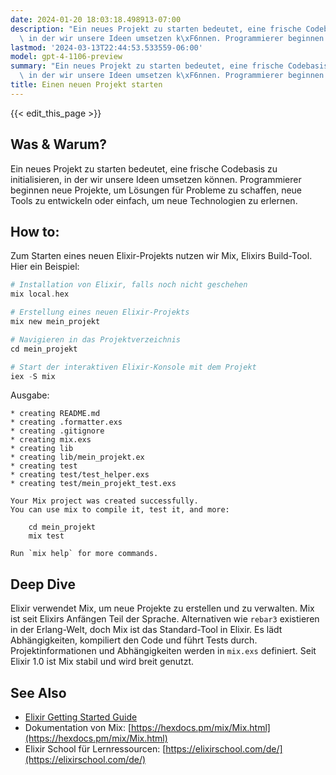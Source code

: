 ```yaml
---
date: 2024-01-20 18:03:18.498913-07:00
description: "Ein neues Projekt zu starten bedeutet, eine frische Codebasis zu initialisieren,\
  \ in der wir unsere Ideen umsetzen k\xF6nnen. Programmierer beginnen neue\u2026"
lastmod: '2024-03-13T22:44:53.533559-06:00'
model: gpt-4-1106-preview
summary: "Ein neues Projekt zu starten bedeutet, eine frische Codebasis zu initialisieren,\
  \ in der wir unsere Ideen umsetzen k\xF6nnen. Programmierer beginnen neue\u2026"
title: Einen neuen Projekt starten
---
```


{{< edit_this_page >}}

## Was & Warum?
Ein neues Projekt zu starten bedeutet, eine frische Codebasis zu initialisieren, in der wir unsere Ideen umsetzen können. Programmierer beginnen neue Projekte, um Lösungen für Probleme zu schaffen, neue Tools zu entwickeln oder einfach, um neue Technologien zu erlernen.

## How to:
Zum Starten eines neuen Elixir-Projekts nutzen wir Mix, Elixirs Build-Tool. Hier ein Beispiel:

```elixir
# Installation von Elixir, falls noch nicht geschehen
mix local.hex

# Erstellung eines neuen Elixir-Projekts
mix new mein_projekt

# Navigieren in das Projektverzeichnis
cd mein_projekt

# Start der interaktiven Elixir-Konsole mit dem Projekt
iex -S mix
```

Ausgabe:

```
* creating README.md
* creating .formatter.exs
* creating .gitignore
* creating mix.exs
* creating lib
* creating lib/mein_projekt.ex
* creating test
* creating test/test_helper.exs
* creating test/mein_projekt_test.exs

Your Mix project was created successfully.
You can use mix to compile it, test it, and more:

    cd mein_projekt
    mix test

Run `mix help` for more commands.
```

## Deep Dive
Elixir verwendet Mix, um neue Projekte zu erstellen und zu verwalten. Mix ist seit Elixirs Anfängen Teil der Sprache. Alternativen wie `rebar3` existieren in der Erlang-Welt, doch Mix ist das Standard-Tool in Elixir. Es lädt Abhängigkeiten, kompiliert den Code und führt Tests durch. Projektinformationen und Abhängigkeiten werden in `mix.exs` definiert. Seit Elixir 1.0 ist Mix stabil und wird breit genutzt.

## See Also
- [Elixir Getting Started Guide](https://elixir-lang.org/getting-started/introduction.html)
- Dokumentation von Mix: [https://hexdocs.pm/mix/Mix.html](https://hexdocs.pm/mix/Mix.html)
- Elixir School für Lernressourcen: [https://elixirschool.com/de/](https://elixirschool.com/de/)
